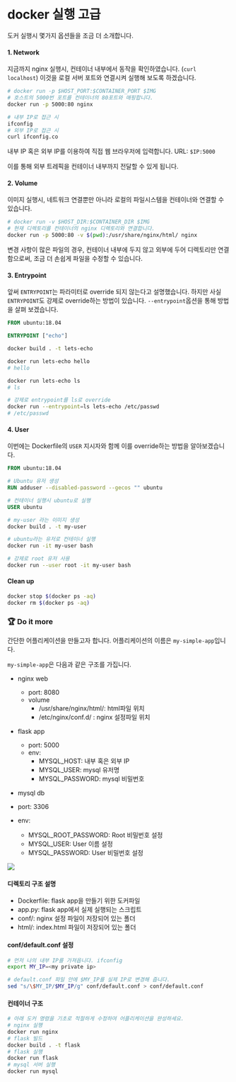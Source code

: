 # docker 실행 고급

도커 실행시 몇가지 옵션들을 조금 더 소개합니다.

#### 1. Network
지금까지 nginx 실행시, 컨테이너 내부에서 동작을 확인하였습니다. (`curl localhost`)
이것을 로컬 서버 포트와 연결시켜 실행해 보도록 하겠습니다.

```bash
# docker run -p $HOST_PORT:$CONTAINER_PORT $IMG
# 호스트의 5000번 포트를 컨테이너의 80포트와 매핑합니다.
docker run -p 5000:80 nginx
```

```bash
# 내부 IP로 접근 시
ifconfig 
# 외부 IP로 접근 시
curl ifconfig.co
```

내부 IP 혹은 외부 IP를 이용하여 직접 웹 브라우저에 입력합니다.
URL: `$IP:5000`

이를 통해 외부 트레픽을 컨테이너 내부까지 전달할 수 있게 됩니다.

#### 2. Volume
이미지 실행시, 네트워크 연결뿐만 아니라 로컬의 파일시스템을 컨테이너와 연결할 수 있습니다.

```bash
# docker run -v $HOST_DIR:$CONTAINER_DIR $IMG
# 현재 디렉토리를 컨테이너의 nginx 디렉토리와 연결합니다.
docker run -p 5000:80 -v $(pwd):/usr/share/nginx/html/ nginx
```

변경 사항이 많은 파일의 경우, 컨테이너 내부에 두지 않고 외부에 두어 디렉토리만 연결함으로써, 조금 더 손쉽게 파일을 수정할 수 있습니다.

#### 3. Entrypoint

앞써 `ENTRYPOINT`는 파라미터로 override 되지 않는다고 설명했습니다.
하지만 사실 `ENTRYPOINT`도 강제로 override하는 방법이 있습니다. `--entrypoint`옵션을 통해 방법을 살펴 보겠습니다.

```Dockerfile
FROM ubuntu:18.04

ENTRYPOINT ["echo"]
```

```bash
docker build . -t lets-echo

docker run lets-echo hello
# hello

docker run lets-echo ls
# ls

# 강제로 entrypoint를 ls로 override
docker run --entrypoint=ls lets-echo /etc/passwd
# /etc/passwd
```

#### 4. User
이번에는 Dockerfile의 `USER` 지시자와 함께 이를 override하는 방법을 알아보겠습니다.

```Dockerfile
FROM ubuntu:18.04

# Ubuntu 유저 생성
RUN adduser --disabled-password --gecos "" ubuntu

# 컨테이너 실행시 ubuntu로 실행
USER ubuntu
```

```bash
# my-user 라는 이미지 생성
docker build . -t my-user

# ubuntu라는 유저로 컨테이너 실행
docker run -it my-user bash

# 강제로 root 유저 사용
docker run --user root -it my-user bash
```

#### Clean up

```bash
docker stop $(docker ps -aq)
docker rm $(docker ps -aq)
```

### :trophy: Do it more

간단한 어플리케이션을 만들고자 합니다. 어플리케이션의 이름은 `my-simple-app`입니다.

`my-simple-app`은 다음과 같은 구조를 가집니다.
- nginx web
  - port: 8080
  - volume
  	- /usr/share/nginx/html/: html파일 위치
  	- /etc/nginx/conf.d/    : nginx 설정파일 위치

- flask app
  - port: 5000
  - env:
  	- MYSQL_HOST: 내부 혹은 외부 IP
    - MYSQL_USER: mysql 유저명
    - MYSQL_PASSWORD: mysql 비밀번호
- mysql db
 - port: 3306
 - env:
   - MYSQL_ROOT_PASSWORD: Root 비밀번호 설정
   - MYSQL_USER: User 이름 설정
   - MYSQL_PASSWORD: User 비밀번호 설정

![](05-do-it-more.png)


#### 디렉토리 구조 설명
- Dockerfile: flask app을 만들기 위한 도커파일
- app.py: flask app에서 실제 실행되는 스크립트
- conf/: nginx 설정 파일이 저장되어 있는 폴더
- html/: index.html 파일이 저장되어 있는 폴더


#### conf/default.conf 설정
```bash
# 먼저 나의 내부 IP를 가져옵니다. ifconfig
export MY_IP=<my private ip>

# default.conf 파일 안에 $MY_IP를 실제 IP로 변경해 줍니다.
sed "s/\$MY_IP/$MY_IP/g" conf/default.conf > conf/default.conf
```

#### 컨테이너 구조

```bash
# 아래 도커 명령을 기초로 적절하게 수정하여 어플리케이션을 완성하세요.
# nginx 실행
docker run nginx
# flask 빌드
docker build . -t flask
# flask 실행
docker run flask
# mysql 서버 실행
docker run mysql
```